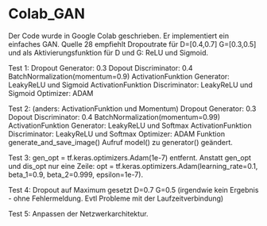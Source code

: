 # Colab_GAN

Der Code wurde in Google Colab geschrieben. Er implementiert ein einfaches GAN.
Quelle 28 empfiehlt Dropoutrate für D=[0.4,0.7]
                                    G=[0.3,0.5]
und als Aktivierungsfunktion für D und G: ReLU und Sigmoid.

Test 1:
Dropout Generator: 0.3
Dopout Discriminator: 0.4
BatchNormalization(momentum=0.9)
ActivationFunktion Generator: LeakyReLU und Sigmoid
ActivationFunktion Discriminator: LeakyReLU und Sigmoid
Optimizer: ADAM

Test 2: (anders: ActivationFunktion und Momentum)
Dropout Generator: 0.3
Dopout Discriminator: 0.4
BatchNormalization(momentum=0.99)
ActivationFunktion Generator: LeakyReLU und Softmax
ActivationFunktion Discriminator: LeakyReLU und Softmax
Optimizer: ADAM
Funktion generate_and_save_image() Aufruf model() zu generator() geändert.

Test 3:
gen_opt = tf.keras.optimizers.Adam(1e-7) entfernt.
Anstatt gen_opt und dis_opt nur eine Zeile: opt = tf.keras.optimizers.Adam(learning_rate=0.1, beta_1=0.9, beta_2=0.999, epsilon=1e-7).

Test 4:
Dropout auf Maximum gesetzt D=0.7 G=0.5 (irgendwie kein Ergebnis - ohne Fehlermeldung. Evtl Probleme mit der Laufzeitverbindung)

Test 5: 
Anpassen der Netzwerkarchitektur.
